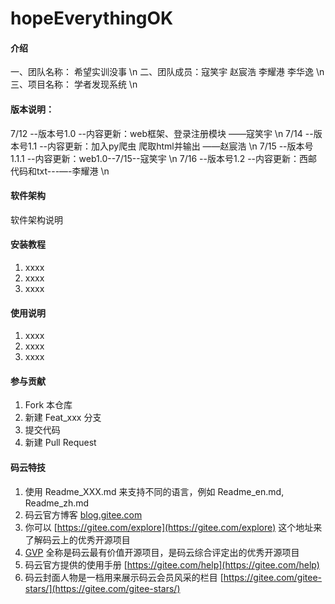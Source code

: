 # hopeEverythingOK

#### 介绍
一、团队名称：	希望实训没事 \n
二、团队成员：寇笑宇 赵宸浩 李耀港 李华逸 \n
三、项目名称：	学者发现系统 \n

#### 版本说明：
7/12 --版本号1.0 --内容更新：web框架、登录注册模块 ——寇笑宇 \n
7/14 --版本号1.1 --内容更新：加入py爬虫 爬取html并输出 ——赵宸浩 \n
7/15 --版本号1.1.1 --内容更新：web1.0--7/15--寇笑宇 \n
7/16 --版本号1.2 --内容更新：西邮代码和txt---—-李耀港 \n


#### 软件架构
软件架构说明


#### 安装教程

1.  xxxx
2.  xxxx
3.  xxxx

#### 使用说明

1.  xxxx
2.  xxxx
3.  xxxx

#### 参与贡献

1.  Fork 本仓库
2.  新建 Feat_xxx 分支
3.  提交代码
4.  新建 Pull Request


#### 码云特技

1.  使用 Readme\_XXX.md 来支持不同的语言，例如 Readme\_en.md, Readme\_zh.md
2.  码云官方博客 [blog.gitee.com](https://blog.gitee.com)
3.  你可以 [https://gitee.com/explore](https://gitee.com/explore) 这个地址来了解码云上的优秀开源项目
4.  [GVP](https://gitee.com/gvp) 全称是码云最有价值开源项目，是码云综合评定出的优秀开源项目
5.  码云官方提供的使用手册 [https://gitee.com/help](https://gitee.com/help)
6.  码云封面人物是一档用来展示码云会员风采的栏目 [https://gitee.com/gitee-stars/](https://gitee.com/gitee-stars/)
